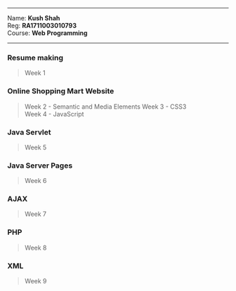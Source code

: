 <hr>
Name: <b>Kush Shah</b><br>
Reg: <b>RA1711003010793</b><br>
Course: <b>Web Programming</b>
<hr>


### Resume making
> Week 1

### Online Shopping Mart Website
> Week 2 - Semantic and Media Elements
> Week 3 - CSS3<br>
> Week 4 - JavaScript<br>

### Java Servlet
> Week 5

### Java Server Pages
> Week 6

### AJAX
> Week 7

### PHP 
> Week 8

### XML
> Week 9
